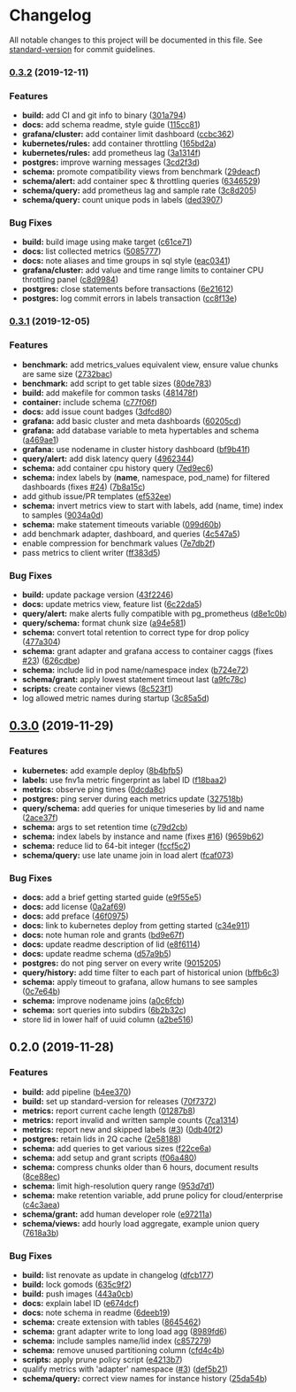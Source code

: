 # Changelog

All notable changes to this project will be documented in this file. See [standard-version](https://github.com/conventional-changelog/standard-version) for commit guidelines.

### [0.3.2](https://github.com/ssube/prometheus-sql-adapter/compare/v0.3.1...v0.3.2) (2019-12-11)


### Features

* **build:** add CI and git info to binary ([301a794](https://github.com/ssube/prometheus-sql-adapter/commit/301a79403b95fc26d20bb8cef736297680576dae))
* **docs:** add schema readme, style guide ([115cc81](https://github.com/ssube/prometheus-sql-adapter/commit/115cc81cc8ea615b98cd993044a823a772186f9c))
* **grafana/cluster:** add container limit dashboard ([ccbc362](https://github.com/ssube/prometheus-sql-adapter/commit/ccbc3624848da96c06b15a51c650082cde3e8de6))
* **kubernetes/rules:** add container throttling ([165bd2a](https://github.com/ssube/prometheus-sql-adapter/commit/165bd2a7df819e03bdab82d398ad8001b5f4e1b4))
* **kubernetes/rules:** add prometheus lag ([3a1314f](https://github.com/ssube/prometheus-sql-adapter/commit/3a1314fb3336c08a6f19edd1001f10a9d8f95f5c))
* **postgres:** improve warning messages ([3cd2f3d](https://github.com/ssube/prometheus-sql-adapter/commit/3cd2f3d0c11d5bfe063528c198cae06fed72adc8))
* **schema:** promote compatibility views from benchmark ([29deacf](https://github.com/ssube/prometheus-sql-adapter/commit/29deacf758b8a86ba6900dc1b650f95c6f5600e9))
* **schema/alert:** add container spec & throttling queries ([6346529](https://github.com/ssube/prometheus-sql-adapter/commit/63465299cbd9beb5091527cf86e877c27fab7699))
* **schema/query:** add prometheus lag and sample rate ([3c8d205](https://github.com/ssube/prometheus-sql-adapter/commit/3c8d205b957d375732eaf5b09578612ce1229796))
* **schema/query:** count unique pods in labels ([ded3907](https://github.com/ssube/prometheus-sql-adapter/commit/ded39079194098f3aa4371ef03bb982092e944ef))


### Bug Fixes

* **build:** build image using make target ([c61ce71](https://github.com/ssube/prometheus-sql-adapter/commit/c61ce71d398ea639e39f27f01eaf4cbfe8312019))
* **docs:** list collected metrics ([5085777](https://github.com/ssube/prometheus-sql-adapter/commit/5085777e776d0d9b39e9bdcc90c0a5250fb2dc7a))
* **docs:** note aliases and time groups in sql style ([eac0341](https://github.com/ssube/prometheus-sql-adapter/commit/eac0341a18aedfd8c7c80e9a6755d266502c8d5f))
* **grafana/cluster:** add value and time range limits to container CPU throttling panel ([c8d9984](https://github.com/ssube/prometheus-sql-adapter/commit/c8d9984ca6110cbb6f986f6eff4d81c3cc083888))
* **postgres:** close statements before transactions ([6e21612](https://github.com/ssube/prometheus-sql-adapter/commit/6e2161216cf16fe7321286a3b562f49b22730641))
* **postgres:** log commit errors in labels transaction ([cc8f13e](https://github.com/ssube/prometheus-sql-adapter/commit/cc8f13e4492c66e88ec0d0befe8a912007bffb90))

### [0.3.1](https://github.com/ssube/prometheus-sql-adapter/compare/v0.3.0...v0.3.1) (2019-12-05)


### Features

* **benchmark:** add metrics_values equivalent view, ensure value chunks are same size ([2732bac](https://github.com/ssube/prometheus-sql-adapter/commit/2732bacdfba8efdb748c5f07f16344c4db4e6a17))
* **benchmark:** add script to get table sizes ([80de783](https://github.com/ssube/prometheus-sql-adapter/commit/80de783df2bb23d0ab08b1a0e66265101eb4121a))
* **build:** add makefile for common tasks ([481478f](https://github.com/ssube/prometheus-sql-adapter/commit/481478f361ac1d3306e26cef9dd29bd9b7eed2da))
* **container:** include schema ([c77f06f](https://github.com/ssube/prometheus-sql-adapter/commit/c77f06f10d24b45e97e9f7ad411003ef07fbcc5c))
* **docs:** add issue count badges ([3dfcd80](https://github.com/ssube/prometheus-sql-adapter/commit/3dfcd804ebf4f717e89c400ad63fa2c303277139))
* **grafana:** add basic cluster and meta dashboards ([60205cd](https://github.com/ssube/prometheus-sql-adapter/commit/60205cd7b1fd0f60b9b58e1eae5d12ab8ee8a257))
* **grafana:** add database variable to meta hypertables and schema ([a469ae1](https://github.com/ssube/prometheus-sql-adapter/commit/a469ae1aa56c5d22bcf8dbc28521361e48c7212d))
* **grafana:** use nodename in cluster history dashboard ([bf9b41f](https://github.com/ssube/prometheus-sql-adapter/commit/bf9b41f9ff1dd5099898a3bc28573988125f43bd))
* **query/alert:** add disk latency query ([4962344](https://github.com/ssube/prometheus-sql-adapter/commit/4962344c7b8a0a4d65334940b3c1a78114c8b96a))
* **schema:** add container cpu history query ([7ed9ec6](https://github.com/ssube/prometheus-sql-adapter/commit/7ed9ec69001dcb9860eab0560075d140ca3b525c))
* **schema:** index labels by (__name__, namespace, pod_name) for filtered dashboards (fixes [#24](https://github.com/ssube/prometheus-sql-adapter/issues/24)) ([7b8a15c](https://github.com/ssube/prometheus-sql-adapter/commit/7b8a15c46dfa889865355394d0d25ac26ebb0383))
* add github issue/PR templates ([ef532ee](https://github.com/ssube/prometheus-sql-adapter/commit/ef532ee6d7f531848005e7a835d80fb32a99d4c5))
* **schema:** invert metrics view to start with labels, add (name, time) index to samples ([9034a0d](https://github.com/ssube/prometheus-sql-adapter/commit/9034a0d7169ab2cf4d0e783de6942e7fcc23d4b2))
* **schema:** make statement timeouts variable ([099d60b](https://github.com/ssube/prometheus-sql-adapter/commit/099d60b666f697725b9d765e4a1f6fe2c526cf43))
* add benchmark adapter, dashboard, and queries ([4c547a5](https://github.com/ssube/prometheus-sql-adapter/commit/4c547a54496758f1ca342ce8ae59b062c786bf2d))
* enable compression for benchmark values ([7e7db2f](https://github.com/ssube/prometheus-sql-adapter/commit/7e7db2f62df92e55e06664623a0fff32b38b769e))
* pass metrics to client writer ([ff383d5](https://github.com/ssube/prometheus-sql-adapter/commit/ff383d51ec6121aeb0c715d100ffeb16e8750a14))


### Bug Fixes

* **build:** update package version ([43f2246](https://github.com/ssube/prometheus-sql-adapter/commit/43f224690f1d1b786aa267b28e647bac7e9cc361))
* **docs:** update metrics view, feature list ([6c22da5](https://github.com/ssube/prometheus-sql-adapter/commit/6c22da5d685c77331faf3e010c3ae8dfc21fddd2))
* **query/alert:** make alerts fully compatible with pg_prometheus ([d8e1c0b](https://github.com/ssube/prometheus-sql-adapter/commit/d8e1c0b8681be6d8087919692901fbcabbff11a2))
* **query/schema:** format chunk size ([a94e581](https://github.com/ssube/prometheus-sql-adapter/commit/a94e581c9d1a7abda1cea74de221f90687ff5b6a))
* **schema:** convert total retention to correct type for drop policy ([477a304](https://github.com/ssube/prometheus-sql-adapter/commit/477a3042eed994f82f7f4ea3ee41ccfcfabe3677))
* **schema:** grant adapter and grafana access to container caggs (fixes [#23](https://github.com/ssube/prometheus-sql-adapter/issues/23)) ([626cdbe](https://github.com/ssube/prometheus-sql-adapter/commit/626cdbefe4f99a60a83740c683fc7710ffe88a12))
* **schema:** include lid in pod name/namespace index ([b724e72](https://github.com/ssube/prometheus-sql-adapter/commit/b724e72fbe3878d68ce5d9b77f9f32f526621e0a))
* **schema/grant:** apply lowest statement timeout last ([a9fc78c](https://github.com/ssube/prometheus-sql-adapter/commit/a9fc78cfc9f1b009b784e238c1ba68d732e1eac7))
* **scripts:** create container views ([8c523f1](https://github.com/ssube/prometheus-sql-adapter/commit/8c523f1227db50d2f5928cafb2cfe3d90089b3b5))
* log allowed metric names during startup ([3c85a5d](https://github.com/ssube/prometheus-sql-adapter/commit/3c85a5d0e8df7ff4feb6fc4f205165fe6e0bfe61))

## [0.3.0](https://github.com/ssube/prometheus-sql-adapter/compare/v0.2.0...v0.3.0) (2019-11-29)


### Features

* **kubernetes:** add example deploy ([8b4bfb5](https://github.com/ssube/prometheus-sql-adapter/commit/8b4bfb53635a507874b796a0a2fb1eda0627a724))
* **labels:** use fnv1a metric fingerprint as label ID ([f18baa2](https://github.com/ssube/prometheus-sql-adapter/commit/f18baa2ecbe947c4717b553061b41464e979d128))
* **metrics:** observe ping times ([0dcda8c](https://github.com/ssube/prometheus-sql-adapter/commit/0dcda8c5e92fbff5df42f7d4b8dbb4c75a9c8df4))
* **postgres:** ping server during each metrics update ([327518b](https://github.com/ssube/prometheus-sql-adapter/commit/327518b7994e1960b3658a1090bf3694084c7b70))
* **query/schema:** add queries for unique timeseries by lid and name ([2ace37f](https://github.com/ssube/prometheus-sql-adapter/commit/2ace37ff24eb36ba46b37f1d78fa4f116df869c7))
* **schema:** args to set retention time ([c79d2cb](https://github.com/ssube/prometheus-sql-adapter/commit/c79d2cbb7a479670368f0b2a87a7af298db2e47b))
* **schema:** index labels by instance and name (fixes [#16](https://github.com/ssube/prometheus-sql-adapter/issues/16)) ([9659b62](https://github.com/ssube/prometheus-sql-adapter/commit/9659b621c43ff53cfe0fc75a39206e802e971654))
* **schema:** reduce lid to 64-bit integer ([fccf5c2](https://github.com/ssube/prometheus-sql-adapter/commit/fccf5c2d66aec7e16953730525041f5728db337d))
* **schema/query:** use late uname join in load alert ([fcaf073](https://github.com/ssube/prometheus-sql-adapter/commit/fcaf0734505548fdec8c6441e00e38dd3b61ed3d))


### Bug Fixes

* **docs:** add a brief getting started guide ([e9f55e5](https://github.com/ssube/prometheus-sql-adapter/commit/e9f55e5a41342365554894b9cdf5176f47314b4b))
* **docs:** add license ([0a2af69](https://github.com/ssube/prometheus-sql-adapter/commit/0a2af6994d4b6e9e9b46f74c45bcc795dfb71916))
* **docs:** add preface ([46f0975](https://github.com/ssube/prometheus-sql-adapter/commit/46f09752ea3823c25a3032ef46e7daebd1860ea3))
* **docs:** link to kubernetes deploy from getting started ([c34e911](https://github.com/ssube/prometheus-sql-adapter/commit/c34e911ca608dde5b730703fabdffb7318c1fa58))
* **docs:** note human role and grants ([bd9e67f](https://github.com/ssube/prometheus-sql-adapter/commit/bd9e67f2548c11e40fcb4cd4d0cbf6a2055f7618))
* **docs:** update readme description of lid ([e8f6114](https://github.com/ssube/prometheus-sql-adapter/commit/e8f61144fe1d669bcf35a1c3e1e9b5a7a8b470c9))
* **docs:** update readme schema ([d57a9b5](https://github.com/ssube/prometheus-sql-adapter/commit/d57a9b525bb194767dd7cd086d2d242b233fd302))
* **postgres:** do not ping server on every write ([9015205](https://github.com/ssube/prometheus-sql-adapter/commit/90152052fea45f3b29fde5cae9e9cdc06b5ce79e))
* **query/history:** add time filter to each part of historical union ([bffb6c3](https://github.com/ssube/prometheus-sql-adapter/commit/bffb6c37ed87f70a3f8cda7f633c5b87d573eac4))
* **schema:** apply timeout to grafana, allow humans to see samples ([0c7e64b](https://github.com/ssube/prometheus-sql-adapter/commit/0c7e64b12ced757f4fc8c389cae35d22f965c6a0))
* **schema:** improve nodename joins ([a0c6fcb](https://github.com/ssube/prometheus-sql-adapter/commit/a0c6fcb8328635fe46ba4d58e7dc732185500f35))
* **schema:** sort queries into subdirs ([6b2b32c](https://github.com/ssube/prometheus-sql-adapter/commit/6b2b32cc7c8266292288ff821c12790938f0cc51))
* store lid in lower half of uuid column ([a2be516](https://github.com/ssube/prometheus-sql-adapter/commit/a2be516032baec95c5861a522563ef586a4218e2))

## 0.2.0 (2019-11-28)


### Features

* **build:** add pipeline ([b4ee370](https://github.com/ssube/prometheus-sql-adapter/commit/b4ee370a33a4919e2918d837274348371b861ac5))
* **build:** set up standard-version for releases ([70f7372](https://github.com/ssube/prometheus-sql-adapter/commit/70f7372e2a6b999ddf88a357970f5d2438430549))
* **metrics:** report current cache length ([01287b8](https://github.com/ssube/prometheus-sql-adapter/commit/01287b8040f41212e0261ddc3261c506c3a3d626))
* **metrics:** report invalid and written sample counts ([7ca1314](https://github.com/ssube/prometheus-sql-adapter/commit/7ca13141619317c7936177e888c7507ca09c68c1))
* **metrics:** report new and skipped labels ([#3](https://github.com/ssube/prometheus-sql-adapter/issues/3)) ([0db40f2](https://github.com/ssube/prometheus-sql-adapter/commit/0db40f21ba7746518297acaa615448ed26a8c50f))
* **postgres:** retain lids in 2Q cache ([2e58188](https://github.com/ssube/prometheus-sql-adapter/commit/2e58188eb26405bff18530407dbc7fb50dafefb9))
* **schema:** add queries to get various sizes ([f22ce6a](https://github.com/ssube/prometheus-sql-adapter/commit/f22ce6abef7a25440e105ffb8edb40dadfc9d58f))
* **schema:** add setup and grant scripts ([f06a480](https://github.com/ssube/prometheus-sql-adapter/commit/f06a4800a5e7108fc9cbe3d2db72502aef6e7cd5))
* **schema:** compress chunks older than 6 hours, document results ([8ce88ec](https://github.com/ssube/prometheus-sql-adapter/commit/8ce88ec3f81ec959134d1c8811873d4a478e2a41))
* **schema:** limit high-resolution query range ([953d7d1](https://github.com/ssube/prometheus-sql-adapter/commit/953d7d1476457c114130579393a608e0dd5259a6))
* **schema:** make retention variable, add prune policy for cloud/enterprise ([c4c3aea](https://github.com/ssube/prometheus-sql-adapter/commit/c4c3aeac973ce2dc0f87a09060e78a91545ee501))
* **schema/grant:** add human developer role ([e97211a](https://github.com/ssube/prometheus-sql-adapter/commit/e97211aab07652624c83e20916c54646a31148ee))
* **schema/views:** add hourly load aggregate, example union query ([7618a3b](https://github.com/ssube/prometheus-sql-adapter/commit/7618a3b70ab76b449fe067247f0c43f3b68eac91))


### Bug Fixes

* **build:** list renovate as update in changelog ([dfcb177](https://github.com/ssube/prometheus-sql-adapter/commit/dfcb17781787b8b88e6cf84afd51fb71b2cfc9f8))
* **build:** lock gomods ([635c9f2](https://github.com/ssube/prometheus-sql-adapter/commit/635c9f225cf712701719ea36dc579f17cfcab1e8))
* **build:** push images ([443a0cb](https://github.com/ssube/prometheus-sql-adapter/commit/443a0cbea221064857dea07d73ba0fee06b60d56))
* **docs:** explain label ID ([e674dcf](https://github.com/ssube/prometheus-sql-adapter/commit/e674dcfd2f5bf0c0580ade03d5284d90ca41a921))
* **docs:** note schema in readme ([6deeb19](https://github.com/ssube/prometheus-sql-adapter/commit/6deeb19ffad7ee0a6e535d02616cfb10ccf3f4a6))
* **schema:** create extension with tables ([8645462](https://github.com/ssube/prometheus-sql-adapter/commit/864546270934a4bd9e243c700aa63b75f87c35ac))
* **schema:** grant adapter write to long load agg ([8989fd6](https://github.com/ssube/prometheus-sql-adapter/commit/8989fd6e75bacd458f57f4125c3dbf1186c7035d))
* **schema:** include samples name/lid index ([c857279](https://github.com/ssube/prometheus-sql-adapter/commit/c8572793dae2738c98608a8d9b0e04f2073087e4))
* **schema:** remove unused partitioning column ([cfd4c4b](https://github.com/ssube/prometheus-sql-adapter/commit/cfd4c4b0cf3c18da7603173408840b89f0966ae4))
* **scripts:** apply prune policy script ([e4213b7](https://github.com/ssube/prometheus-sql-adapter/commit/e4213b7517a6cf0021bdfc2ec885837e2b83d65f))
* qualify metrics with 'adapter' namespace ([#3](https://github.com/ssube/prometheus-sql-adapter/issues/3)) ([def5b21](https://github.com/ssube/prometheus-sql-adapter/commit/def5b2141e68b9366ae64c0f6803087bf6dbdec1))
* **schema/query:** correct view names for instance history ([25da54b](https://github.com/ssube/prometheus-sql-adapter/commit/25da54bf35a179dfdb6a7032f1a59277a06adb4c))
